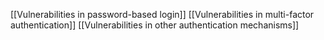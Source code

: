 [[Vulnerabilities in password-based login]]
[[Vulnerabilities in multi-factor authentication]]
[[Vulnerabilities in other authentication mechanisms]]

